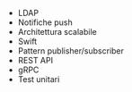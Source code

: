 - LDAP
- Notifiche push
- Architettura scalabile
- Swift
- Pattern publisher/subscriber
- REST API
- gRPC
- Test unitari
